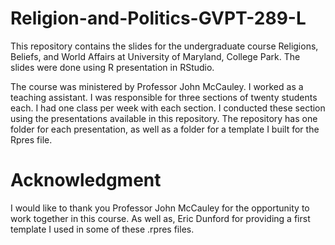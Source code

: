 # Religion-and-Politics-GVPT-289-L
This repository contains the slides for the undergraduate course Religions, Beliefs, and World Affairs at University of Maryland, College Park. The slides were done using R presentation in RStudio. 

The course was ministered by Professor John McCauley. I worked as a teaching assistant. I was responsible for three sections of twenty students each. I had one class per week with each section. I conducted these section using the presentations available in this repository. 
The repository has one folder for each presentation, as well as a folder for a template I built for the Rpres file. 
# Acknowledgment

I would like to thank you Professor John McCauley for the opportunity to work together in this course. As well as, Eric Dunford for providing a first template I used in some of these 
.rpres files. 
